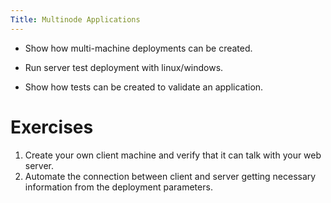 ```yaml
---
Title: Multinode Applications
---
```


* Show how multi-machine deployments can be created.

* Run server test deployment with linux/windows.

* Show how tests can be created to validate an application.

# Exercises

  1. Create your own client machine and verify that it can talk with
     your web server. 
  2. Automate the connection between client and server getting
     necessary information from the deployment parameters. 
